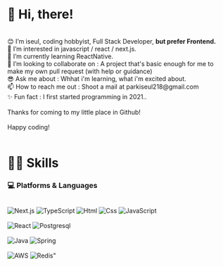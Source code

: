 <h1>👋 Hi, there!</h1>
<br/>
😊 I’m iseul, coding hobbyist, Full Stack Developer, <b>but prefer Frontend.</b>
<br/>
👀 I’m interested in javascript / react / next.js.
<br/>
🌱 I’m currently learning ReactNative.
<br/>
💞️ I’m looking to collaborate on : A project that's basic enough for me to make my own pull request (with help or guidance)
<br/>
😎 Ask me about : Whhat i'm learning, what i'm excited about.
<br/>
📫 How to reach me out : Shoot a mail at parkiseul218@gmail.com
<br/>
✨ Fun fact : I first started programming in 2021..
<br/><br/>
Thanks for coming to my little place in Github!
<br/>
<br/>
Happy coding!
<br/>
<br/>

<h1>💪🏻 Skills</h1>
    <h3>💻 Platforms & Languages</h3>
  <br/>
   <div>
      <img alt="Next.js" src ="https://img.shields.io/badge/Next.js-000000.svg?&style=for-the-badge&logo=Next.js&logoColor=white"/>
      <img alt="TypeScript" src ="https://img.shields.io/badge/TypeScriipt-3178C6.svg?&style=for-the-badge&logo=TypeScript&logoColor=white"/>
      <img alt="Html" src ="https://img.shields.io/badge/HTML5-E34F26.svg?&style=for-the-badge&logo=HTML5&logoColor=white"/>
      <img alt="Css" src ="https://img.shields.io/badge/CSS3-1572B6.svg?&style=for-the-badge&logo=CSS3&logoColor=white"/>
      <img alt="JavaScript" src ="https://img.shields.io/badge/JavaScriipt-F7DF1E.svg?&style=for-the-badge&logo=JavaScript&logoColor=black"/>
  </div>
  <br/>
  <div>
      <img alt="React" src ="https://img.shields.io/badge/React-61DAFB.svg?&style=for-the-badge&logo=React&logoColor=black"/>
      <img alt="Postgresql" src ="https://img.shields.io/badge/Postgresql-4169E1.svg?&style=for-the-badge&logo=Postgresql&logoColor=white"/>
  </div>
  <br/>
   <div>
      <img alt="Java" src ="https://img.shields.io/badge/Java-007396.svg?&style=for-the-badge&logo=Java&logoColor=white"/>
      <img alt="Spring" src ="https://img.shields.io/badge/Spring-6DB33F.svg?&style=for-the-badge&logo=Spring&logoColor=white"/>
  </div>
  <br/>
  <div>
      <img alt="AWS" src ="https://img.shields.io/badge/AWS-232F3E.svg?&style=for-the-badge&logo=AmazonAWS&logoColor=white"/>
        <img alt=Redis" src ="https://img.shields.io/badge/Redis-DC382D.svg?&style=for-the-badge&logo=Redis&logoColor=white"/>
  </div>

